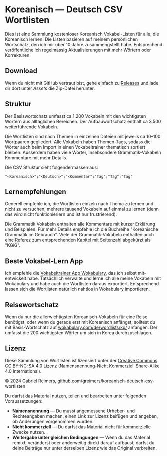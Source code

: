 # Koreanisch — Deutsch CSV Wortlisten

Dies ist eine Sammlung kostenloser Koreanisch Vokabel-Listen für alle, die Koreanisch lernen.
Die Listen basieren auf meinem persönlichen Wortschatz, den ich mir über 10 Jahre zusammengstellt habe. Entsprechend veröffentliche ich regelmässig Aktualisierungen mit mehr Wörtern oder Korrekturen.

## Download
Wenn du nicht mit GitHub vertraut bist, gehe einfach zu [Releases](https://github.com/greimers/koreanisch-deutsch-csv-wortlisten/releases) und lade dir dort unter _Assets_ die Zip-Datei herunter.

## Struktur

Der Basiswortschatz umfasst ca 1.200 Vokabeln mit den wichtigsten Wörtern aus alltäglichen Bereichen.
Der Aufbauwortschatz enthält ca 3.500 weiterführende Vokabeln.

Die Wortlisten sind nach Themen in einzelnen Dateien mit jeweils ca 10–100 Wortpaaren gegliedert.
Alle Vokabeln haben Themen-Tags, sodass die Wörter auch beim Import in einen Vokabeltrainer thematisch sortiert bleiben.
Ausserdem haben viele Wörter, insebsondere Grammatik-Vokabeln Kommentare mit mehr Details.

Die CSV Struktur sieht folgendermassen aus:

```
"<Koreanisch>";"<Deutsch>";"<Kommentar";"Tag";"Tag";"Tag"
```

## Lernempfehlungen

Generell empfehle ich, die Wortlisten einzeln nach Thema zu lernen und nicht zu versuchen, mehrere tausend Vokabeln auf einmal zu lernen (denn das wird nicht funktionieriern und ist nur frustrierend).

Die Grammatik Vokabeln enthalten alle Kommentare mit kurzer Erklärung und Beispielen.
Für mehr Details empfehle ich die Buchreihe "Koreanische Grammatik im Gebrauch". 
Viele der Grammatik-Vokabeln enthalten auch eine Referez zum entsprechenden Kapitel mit Seitenzahl abgekürzt als "KGiG".


## Beste Vokabel-Lern App

Ich empfehle die [Vokabeltrainer App Wokabulary](https://wokabulary.com), das ich selbst mit-entwickelt habe.
Tatsächlich verwalte und lerne ich alle meine Vokabeln mit Wokabulary und habe auch die Wortlisten daraus exportiert.
Entsprechend lassen sich die Wortlisten natürlich nahtlos in Wokabulary importieren.


## Reisewortschatz

Wenn du nur die allerwichtigsten Koreanisch-Vokabeln für eine Reise benötigst, oder wenn du gerade erst mit Koreanisch anfängst, solltest du mit Basis-Wortschatz auf [wokabulary.com/de/wordlists/ko/](https://wokabulary.com/de/wordlists/ko/) anfangen.
Der umfasst die 200 wichtigsten Wörter um sich in Korea durchzuschlagen.


## Lizenz
Diese Sammlung von Wortlisten ist lizensiert unter der [Creative Commons CC BY-NC-SA 4.0](https://creativecommons.org/licenses/by-nc-sa/4.0/deed.de) Lizenz (Namensnennung-Nicht Kommerziell Share-Alike 4.0 International).

© 2024 Gabriel Reimers, github.com/greimers/koreanisch-deutsch-csv-wortlisten

Du darfst das Material nutzen, teilen und bearbeiten unter folgenden Voraussetzungen:
* **Namensnennung** — Du musst angemessene Urheber- und Rechteangaben machen, einen Link zur Lizenz beifügen und angeben, ob Änderungen vorgenommen wurden.
* **Nicht kommerziell** — Du darfst das Material nicht für kommerzielle Zwecke nutzen.
* **Weitergabe unter gleichen Bedingungen** — Wenn du das Material remixt, veränderst oder anderweitig direkt darauf aufbaust, darfst du deine Beiträge nur unter derselben Lizenz wie das Original verbreiten.




